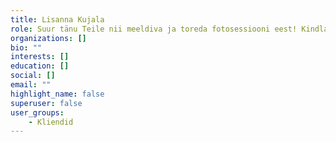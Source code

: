 ```yaml
---
title: Lisanna Kujala
role: Suur tänu Teile nii meeldiva ja toreda fotosessiooni eest! Kindlasti soovitame Teid edasi ka teistele oma tuttavatele.
organizations: []
bio: ""
interests: []
education: []
social: []
email: ""
highlight_name: false
superuser: false
user_groups:
    - Kliendid
---
```

